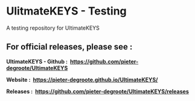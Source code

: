 # UlitmateKEYS - Testing
A testing repository for UltimateKEYS

## For official releases, please see :

**UltimateKEYS - Github : &nbsp;https://github.com/pieter-degroote/UltimateKEYS**

**Website : &nbsp;https://pieter-degroote.github.io/UltimateKEYS/**

**Releases : &nbsp;https://github.com/pieter-degroote/UltimateKEYS/releases**
